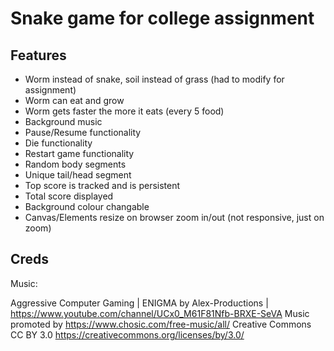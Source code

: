 # Snake game for college assignment

## Features

- Worm instead of snake, soil instead of grass (had to modify for assignment)
- Worm can eat and grow
- Worm gets faster the more it eats (every 5 food)
- Background music
- Pause/Resume functionality
- Die functionality
- Restart game functionality
- Random body segments
- Unique tail/head segment
- Top score is tracked and is persistent
- Total score displayed
- Background colour changable
- Canvas/Elements resize on browser zoom in/out (not responsive, just on zoom)

## Creds

Music:

Aggressive Computer Gaming | ENIGMA by Alex-Productions | https://www.youtube.com/channel/UCx0_M61F81Nfb-BRXE-SeVA
Music promoted by https://www.chosic.com/free-music/all/
Creative Commons CC BY 3.0
https://creativecommons.org/licenses/by/3.0/
